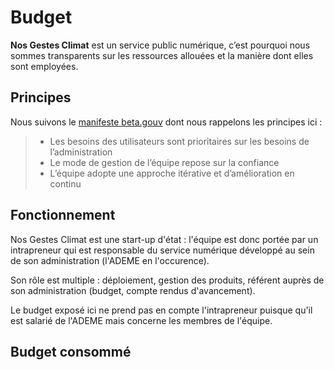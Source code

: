 # Budget

**Nos Gestes Climat** est un service public numérique, c’est pourquoi nous
sommes transparents sur les ressources allouées et la manière dont elles sont
employées.

## Principes

Nous suivons le [manifeste beta.gouv](https://beta.gouv.fr/approche/manifeste)
dont nous rappelons les principes ici&nbsp;:

> -   Les besoins des utilisateurs sont prioritaires sur les besoins de l’administration
> -   Le mode de gestion de l’équipe repose sur la confiance
> -   L’équipe adopte une approche itérative et d’amélioration en continu

## Fonctionnement

Nos Gestes Climat est une start-up d'état : l'équipe est donc portée par un intrapreneur qui est responsable du service numérique développé au sein de son administration (l'ADEME en l'occurence).

Son rôle est multiple : déploiement, gestion des produits, référent auprès de son administration (budget, compte rendus d'avancement).

Le budget exposé ici ne prend pas en compte l'intrapreneur puisque qu'il est salarié de l'ADEME mais concerne les membres de l'équipe.

## Budget consommé
